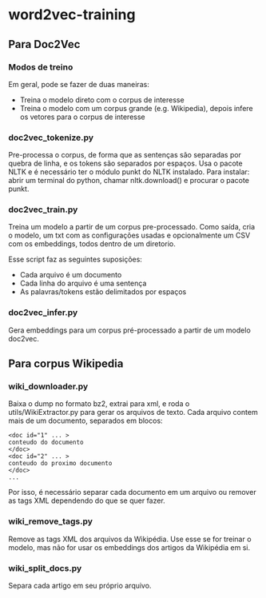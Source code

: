 # word2vec-training
## Para Doc2Vec

### Modos de treino

Em geral, pode se fazer de duas maneiras:
* Treina o modelo direto com o corpus de interesse
* Treina o modelo com um corpus grande (e.g. Wikipedia), depois infere os vetores para o corpus de interesse

### doc2vec\_tokenize.py

Pre-processa o corpus, de forma que as sentenças são separadas por quebra de linha, e os tokens são separados por espaços. Usa o pacote NLTK e é necessário ter o módulo punkt do NLTK instalado. Para instalar: abrir um terminal do python, chamar nltk.download() e procurar o pacote punkt.

### doc2vec\_train.py

Treina um modelo a partir de um corpus pre-processado. Como saída, cria o modelo, um txt com as configurações usadas e opcionalmente um CSV com os embeddings, todos dentro de um diretorio.

Esse script faz as seguintes suposições:
* Cada arquivo é um documento
* Cada linha do arquivo é uma sentença
* As palavras/tokens estão delimitados por espaços

### doc2vec\_infer.py

Gera embeddings para um corpus pré-processado a partir de um modelo doc2vec.

## Para corpus Wikipedia

### wiki\_downloader.py

Baixa o dump no formato bz2, extrai para xml, e roda o utils/WikiExtractor.py para gerar os arquivos de texto. Cada arquivo contem mais de um documento, separados em blocos:

    <doc id="1" ... >
    conteudo do documento
    </doc>
    <doc id="2" ... >
    conteudo do proximo documento
    </doc>
    ...

Por isso, é necessário separar cada documento em um arquivo ou remover as tags XML dependendo do que se quer fazer.

### wiki\_remove\_tags.py

Remove as tags XML dos arquivos da Wikipédia. Use esse se for treinar o modelo, mas não for usar os embeddings dos artigos da Wikipédia em si.

### wiki\_split\_docs.py

Separa cada artigo em seu próprio arquivo.
